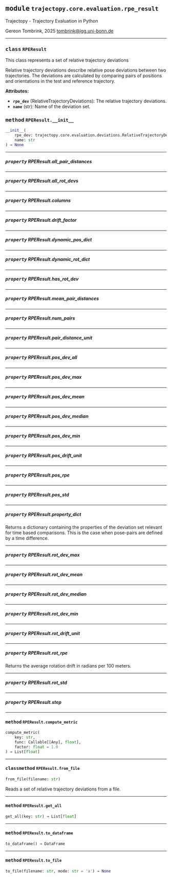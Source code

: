 
## <kbd>module</kbd> `trajectopy.core.evaluation.rpe_result`
Trajectopy - Trajectory Evaluation in Python 

Gereon Tombrink, 2025 tombrink@igg.uni-bonn.de 



---

### <kbd>class</kbd> `RPEResult`
This class represents a set of relative trajectory deviations 

Relative trajectory deviations describe relative pose deviations between two trajectories. The deviations are calculated by comparing pairs of positions and orientations in the test and reference trajectory. 



**Attributes:**
 
 - <b>`rpe_dev`</b> (RelativeTrajectoryDeviations):  The relative trajectory deviations. 
 - <b>`name`</b> (str):  Name of the deviation set. 

### <kbd>method</kbd> `RPEResult.__init__`

```python
__init__(
    rpe_dev: trajectopy.core.evaluation.deviations.RelativeTrajectoryDeviations,
    name: str
) → None
```






---

##### <kbd>property</kbd> RPEResult.all_pair_distances





---

##### <kbd>property</kbd> RPEResult.all_rot_devs





---

##### <kbd>property</kbd> RPEResult.columns





---

##### <kbd>property</kbd> RPEResult.drift_factor





---

##### <kbd>property</kbd> RPEResult.dynamic_pos_dict





---

##### <kbd>property</kbd> RPEResult.dynamic_rot_dict





---

##### <kbd>property</kbd> RPEResult.has_rot_dev





---

##### <kbd>property</kbd> RPEResult.mean_pair_distances





---

##### <kbd>property</kbd> RPEResult.num_pairs





---

##### <kbd>property</kbd> RPEResult.pair_distance_unit





---

##### <kbd>property</kbd> RPEResult.pos_dev_all





---

##### <kbd>property</kbd> RPEResult.pos_dev_max





---

##### <kbd>property</kbd> RPEResult.pos_dev_mean





---

##### <kbd>property</kbd> RPEResult.pos_dev_median





---

##### <kbd>property</kbd> RPEResult.pos_dev_min





---

##### <kbd>property</kbd> RPEResult.pos_drift_unit





---

##### <kbd>property</kbd> RPEResult.pos_rpe





---

##### <kbd>property</kbd> RPEResult.pos_std





---

##### <kbd>property</kbd> RPEResult.property_dict

Returns a dictionary containing the properties of the deviation set relevant for time based comparisons. This is the case when pose-pairs are defined by a time difference. 

---

##### <kbd>property</kbd> RPEResult.rot_dev_max





---

##### <kbd>property</kbd> RPEResult.rot_dev_mean





---

##### <kbd>property</kbd> RPEResult.rot_dev_median





---

##### <kbd>property</kbd> RPEResult.rot_dev_min





---

##### <kbd>property</kbd> RPEResult.rot_drift_unit





---

##### <kbd>property</kbd> RPEResult.rot_rpe

Returns the average rotation drift in radians per 100 meters. 

---

##### <kbd>property</kbd> RPEResult.rot_std





---

##### <kbd>property</kbd> RPEResult.step







---

#### <kbd>method</kbd> `RPEResult.compute_metric`

```python
compute_metric(
    key: str,
    func: Callable[[Any], float],
    factor: float = 1.0
) → List[float]
```





---

#### <kbd>classmethod</kbd> `RPEResult.from_file`

```python
from_file(filename: str)
```

Reads a set of relative trajectory deviations from a file. 

---

#### <kbd>method</kbd> `RPEResult.get_all`

```python
get_all(key: str) → List[float]
```





---

#### <kbd>method</kbd> `RPEResult.to_dataframe`

```python
to_dataframe() → DataFrame
```





---

#### <kbd>method</kbd> `RPEResult.to_file`

```python
to_file(filename: str, mode: str = 'a') → None
```






